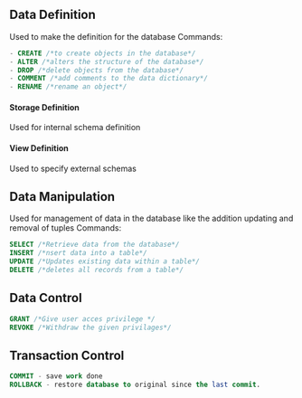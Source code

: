 ## Data Definition 
Used to make the definition for the database
Commands:
```SQL
- CREATE /*to create objects in the database*/
- ALTER /*alters the structure of the database*/
- DROP /*delete objects from the database*/
- COMMENT /*add comments to the data dictionary*/
- RENAME /*rename an object*/
```
#### Storage Definition
Used for internal schema definition 
#### View Definition
Used to specify external schemas
## Data Manipulation
Used for management of data in the database like the addition updating and removal of tuples
Commands:
```SQL 
SELECT /*Retrieve data from the database*/
INSERT /*nsert data into a table*/
UPDATE /*Updates existing data within a table*/
DELETE /*deletes all records from a table*/
```
## Data Control
```SQL 
GRANT /*Give user acces privilege */
REVOKE /*Withdraw the given privilages*/
```
## Transaction Control
```SQL
COMMIT - save work done
ROLLBACK - restore database to original since the last commit.
```